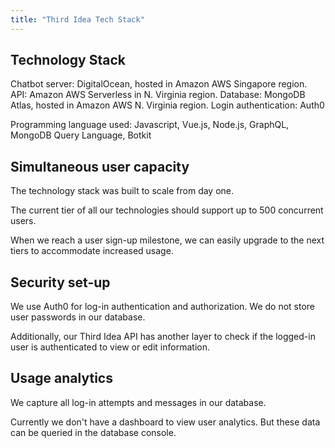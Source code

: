 ```yaml
---
title: "Third Idea Tech Stack"
---
```


## Technology Stack

Chatbot server: DigitalOcean, hosted in Amazon AWS Singapore region.
API: Amazon AWS Serverless in N. Virginia region.
Database: MongoDB Atlas, hosted in Amazon AWS N. Virginia region.
Login authentication: Auth0

Programming language used: Javascript, Vue.js, Node.js, GraphQL, MongoDB Query Language, Botkit

## Simultaneous user capacity

The technology stack was built to scale from day one.

The current tier of all our technologies should support up to 500 concurrent users.

When we reach a user sign-up milestone, we can easily upgrade to the next tiers to accommodate increased usage.

## Security set-up

We use Auth0 for log-in authentication and authorization. We do not store user passwords in our database.

Additionally, our Third Idea API has another layer to check if the logged-in user is authenticated to view or edit information.

## Usage analytics

We capture all log-in attempts and messages in our database.

Currently we don't have a dashboard to view user analytics. But these data can be queried in the database console.
